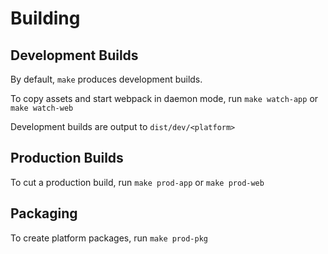 # Building

## Development Builds

By default, `make` produces development builds.

To copy assets and start webpack in daemon mode, run `make watch-app` or `make watch-web`

Development builds are output to `dist/dev/<platform>`

## Production Builds

To cut a production build, run `make prod-app` or `make prod-web`

## Packaging

To create platform packages, run 
`make prod-pkg`
